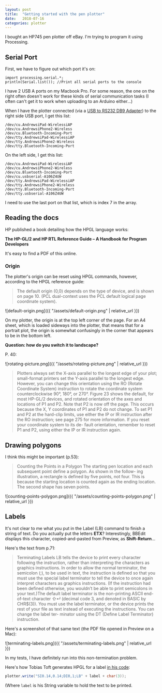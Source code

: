 ```yaml
---
layout: post
title:  "Getting started with the pen plotter"
date:   2018-07-16
categories: plotter
---
```


I bought an HP745 pen plotter off eBay. I'm trying to program it using Processing. 





## Serial Port

First, we have to figure out which port it's on:

```processing
import processing.serial.*;
println(Serial.list()); //Print all serial ports to the console
```

I have 2 USB A ports on my Macbook Pro. For some reason, the one on the right often doesn't work for these kinds of serial communication tasks (I often can't get it to work when uploading to an Arduino either...) 

When I have the plotter connected (via a [USB to RS232 DB9 Adapter](https://www.amazon.co.uk/dp/B00QUZY4L0)) to the right side USB port, I get this list:

```
/dev/cu.AndrewsiPad-WirelessiAP 
/dev/cu.AndrewsiPhone2-Wireless 
/dev/cu.Bluetooth-Incoming-Port 
/dev/tty.AndrewsiPad-WirelessiAP 
/dev/tty.AndrewsiPhone2-Wireless 
/dev/tty.Bluetooth-Incoming-Port
```

On the left side, I get this list:

```
/dev/cu.AndrewsiPad-WirelessiAP 
/dev/cu.AndrewsiPhone2-Wireless 
/dev/cu.Bluetooth-Incoming-Port 
/dev/cu.usbserial-A106Z4UW 
/dev/tty.AndrewsiPad-WirelessiAP 
/dev/tty.AndrewsiPhone2-Wireless 
/dev/tty.Bluetooth-Incoming-Port 
/dev/tty.usbserial-A106Z4UW
```

I need to use the last port on that list, which is index 7 in the array.




## Reading the docs

HP published a book detailing how the HPGL language works:

**The HP-GL/2 and HP RTL Reference Guide – A Handbook for Program Developers**

It's easy to find a PDF of this online.




### Origin

The plotter's origin can be reset using HPGL commands, however, according to the HPGL reference guide:

> The default origin (0,0) depends on the type of device, and is shown on page 10. (PCL dual-context uses the PCL default logical page coordinate system).



![default-origin.png]({{ "/assets/default-origin.png" | relative_url }})

On my plotter, the origin is at the top left corner of the page. For an A4 sheet, which is loaded sideways into the plotter, that means that for a portrait plot, the origin is somewhat confusingly in the corner that appears to be in the bottom left. 

**Question: how do you switch it to landscape?**

P. 40:

![rotating-picture.png]({{ "/assets/rotating-picture.png" | relative_url }})

> Plotters always set the X-axis parallel to the longest edge of your plot; small-format printers set the Y-axis parallel to the longest edge. However, you can change this orientation using the RO (Rotate Coordinate System) instruction to rotate the coordinate system counterclockwise 90°, 180°, or 270°. Figure 23 shows the default, for most HP-GL/2 devices, and rotated orientation of the axes and locations of P1 and P2.
Note that P2 is now off the page. This occurs because the X, Y coordinates of P1 and P2 do not change. To set P1 and P2 at the hard-clip limits, use either the IP or IR instruction after the RO instruction; see page 275 for more information. If you reset your coordinate system to its de- fault orientation, remember to reset P1 and P2, using either the IP or IR instruction again.



## Drawing polygons

I think this might be important (p.53):

> Counting the Points in a Polygon
The starting pen location and each subsequent point define a polygon. As shown in the follow- ing illustration, a rectangle is defined by five points, not four. This is because the starting location is counted again as the ending location. The second shape has seven points.


![counting-points-polygon.png]({{ "/assets/counting-points-polygon.png" | relative_url }})


## Labels

It's not clear to me what you put in the Label (LB) command to finish a string of text. Do you actually put the letters **ETX**? Interestingly, BBEdit displays this character, copied-and-pasted from Preview, as **Shift-Return**...

Here's the text from p.71:

> Terminating Labels
LB tells the device to print every character following the instruction, rather than interpreting the characters as graphics instructions. In order to allow the normal terminator, the semicolon (;), to be used in text, the instruction is defined so that you must use the special label terminator to tell the device to once again interpret characters as graphics instructions. (If the instruction had been defined otherwise, you wouldn’t be able to print semicolons in your text.)The default label terminator is the non-printing ASCII end-of-text character ⇧↵ (decimal code 3, and denoted in BASIC by CHR$(3)). You must use the label terminator, or the device prints the rest of your file as text instead of executing the instructions. You can change the label ter- minator using the DT (Define Label Terminator) instruction.

Here's a screenshot of that same text (the PDF file opened in Preview on a Mac):

![terminating-labels.png]({{ "/assets/terminating-labels.png" | relative_url }})

In my tests, I have definitely run into this non-termination problem.

Here's how Tobias Toft generates HPGL for a label [in his code](https://github.com/tobiastoft/SymbolicDisarray/blob/master/SymbolicDisarray.pde):

```java
plotter.write("SI0.14,0.14;DI0,1;LB" + label + char(3));
```
(Where `label` is his String variable to hold the text to be printed.


